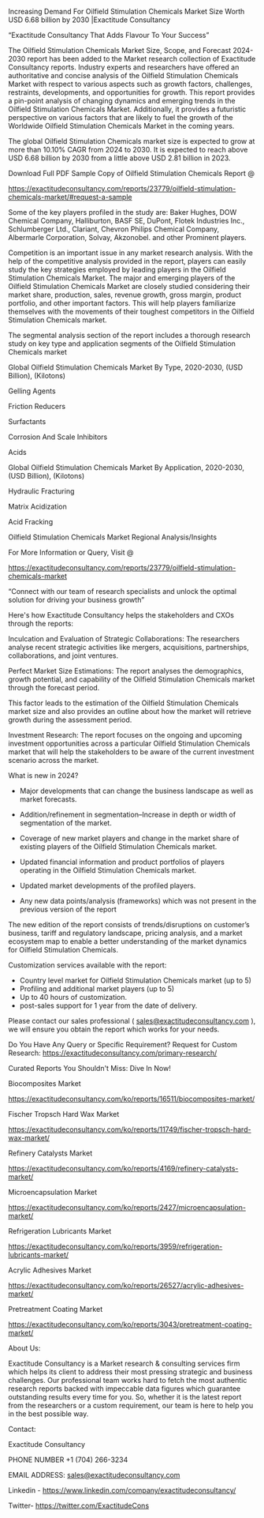 Increasing Demand For Oilfield Stimulation Chemicals Market Size Worth USD 6.68 billion by 2030 |Exactitude Consultancy

“Exactitude Consultancy That Adds Flavour To Your Success”

The Oilfield Stimulation Chemicals Market Size, Scope, and Forecast 2024-2030 report has been added to the Market research collection of Exactitude Consultancy reports. Industry experts and researchers have offered an authoritative and concise analysis of the Oilfield Stimulation Chemicals Market with respect to various aspects such as growth factors, challenges, restraints, developments, and opportunities for growth. This report provides a pin-point analysis of changing dynamics and emerging trends in the Oilfield Stimulation Chemicals Market. Additionally, it provides a futuristic perspective on various factors that are likely to fuel the growth of the Worldwide Oilfield Stimulation Chemicals Market in the coming years.

The global Oilfield Stimulation Chemicals market size is expected to grow at more than 10.10% CAGR from 2024 to 2030. It is expected to reach above USD 6.68 billion by 2030 from a little above USD 2.81 billion in 2023.

Download Full PDF Sample Copy of Oilfield Stimulation Chemicals Report @

https://exactitudeconsultancy.com/reports/23779/oilfield-stimulation-chemicals-market/#request-a-sample

Some of the key players profiled in the study are: Baker Hughes, DOW Chemical Company, Halliburton, BASF SE, DuPont, Flotek Industries Inc., Schlumberger Ltd., Clariant, Chevron Philips Chemical Company, Albermarle Corporation, Solvay, Akzonobel. and other Prominent players.

Competition is an important issue in any market research analysis. With the help of the competitive analysis provided in the report, players can easily study the key strategies employed by leading players in the Oilfield Stimulation Chemicals Market. The major and emerging players of the Oilfield Stimulation Chemicals Market are closely studied considering their market share, production, sales, revenue growth, gross margin, product portfolio, and other important factors. This will help players familiarize themselves with the movements of their toughest competitors in the Oilfield Stimulation Chemicals market.

The segmental analysis section of the report includes a thorough research study on key type and application segments of the Oilfield Stimulation Chemicals market

Global Oilfield Stimulation Chemicals Market By Type, 2020-2030, (USD Billion), (Kilotons)

Gelling Agents

Friction Reducers

Surfactants

Corrosion And Scale Inhibitors

Acids

Global Oilfield Stimulation Chemicals Market By Application, 2020-2030, (USD Billion), (Kilotons)

Hydraulic Fracturing

Matrix Acidization

Acid Fracking

Oilfield Stimulation Chemicals Market Regional Analysis/Insights

For More Information or Query, Visit @

https://exactitudeconsultancy.com/reports/23779/oilfield-stimulation-chemicals-market

“Connect with our team of research specialists and unlock the optimal solution for driving your business growth”

Here's how Exactitude Consultancy helps the stakeholders and CXOs through the reports:

Inculcation and Evaluation of Strategic Collaborations: The researchers analyse recent strategic activities like mergers, acquisitions, partnerships, collaborations, and joint ventures.

Perfect Market Size Estimations: The report analyses the demographics, growth potential, and capability of the Oilfield Stimulation Chemicals market through the forecast period.

This factor leads to the estimation of the Oilfield Stimulation Chemicals market size and also provides an outline about how the market will retrieve growth during the assessment period.

Investment Research: The report focuses on the ongoing and upcoming investment opportunities across a particular Oilfield Stimulation Chemicals market that will help the stakeholders to be aware of the current investment scenario across the market.

What is new in 2024?

- Major developments that can change the business landscape as well as market forecasts.

- Addition/refinement in segmentation–Increase in depth or width of segmentation of the market.

- Coverage of new market players and change in the market share of existing players of the Oilfield Stimulation Chemicals market.

- Updated financial information and product portfolios of players operating in the Oilfield Stimulation Chemicals  market.

- Updated market developments of the profiled players.

- Any new data points/analysis (frameworks) which was not present in the previous version of the report

The new edition of the report consists of trends/disruptions on customer’s business, tariff and regulatory landscape, pricing analysis, and a market ecosystem map to enable a better understanding of the market dynamics for Oilfield Stimulation Chemicals.

Customization services available with the report:

- Country level market for Oilfield Stimulation Chemicals market (up to 5)
- Profiling and additional market players (up to 5)
- Up to 40 hours of customization.
- post-sales support for 1 year from the date of delivery.

Please contact our sales professional ( sales@exactitudeconsultancy.com ),  we will ensure you obtain the report which works for your needs.

Do You Have Any Query or Specific Requirement? Request for Custom Research: https://exactitudeconsultancy.com/primary-research/

Curated Reports You Shouldn't Miss: Dive In Now!

Biocomposites Market

https://exactitudeconsultancy.com/ko/reports/16511/biocomposites-market/

Fischer Tropsch Hard Wax Market

https://exactitudeconsultancy.com/ko/reports/11749/fischer-tropsch-hard-wax-market/

Refinery Catalysts Market

https://exactitudeconsultancy.com/ko/reports/4169/refinery-catalysts-market/

Microencapsulation Market

https://exactitudeconsultancy.com/ko/reports/2427/microencapsulation-market/

Refrigeration Lubricants Market

https://exactitudeconsultancy.com/ko/reports/3959/refrigeration-lubricants-market/

Acrylic Adhesives Market

https://exactitudeconsultancy.com/ko/reports/26527/acrylic-adhesives-market/

Pretreatment Coating Market

https://exactitudeconsultancy.com/ko/reports/3043/pretreatment-coating-market/

About Us:

Exactitude Consultancy is a Market research & consulting services firm which helps its client to address their most pressing strategic and business challenges. Our professional team works hard to fetch the most authentic research reports backed with impeccable data figures which guarantee outstanding results every time for you. So, whether it is the latest report from the researchers or a custom requirement, our team is here to help you in the best possible way.

Contact:

Exactitude Consultancy

PHONE NUMBER +1 (704) 266-3234

EMAIL ADDRESS: sales@exactitudeconsultancy.com

Linkedin - https://www.linkedin.com/company/exactitudeconsultancy/

Twitter- https://twitter.com/ExactitudeCons
